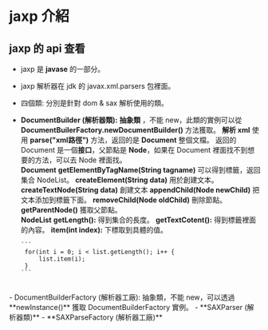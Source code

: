 # jaxp 介紹

## jaxp 的 api 查看
- jaxp 是 **javase** 的一部分。
- jaxp 解析器在 jdk 的 javax.xml.parsers 包裡面。
 - 四個類: 分別是針對 dom & sax 解析使用的類。
 - **DocumentBuilder (解析器類):** **抽象類** ，不能 new，此類的實例可以從 **DocumentBuilerFactory.newDocumentBuilder()** 方法獲取。
   **解析 xml** 使用 **parse("xml路徑")** 方法，返回的是 **Document** 整個文檔。
   返回的 Document 是一個**接口**，父節點是 **Node**，如果在 Document 裡面找不到想要的方法，可以去 Node 裡面找。
   <br>
   **Document**
   **getElementByTagName(String tagname)**
   可以得到標籤，返回集合 NodeList。
   **createElement(String data)** 
   用於創建文本。
   **createTextNode(String data)**
   創建文本
   **appendChild(Node newChild)**
   把文本添加到標籤下面。
   **removeChild(Node oldChild)**
   刪除節點。
   **getParentNode()**
   獲取父節點。
   <br>
   **NodeList**
   **getLength():** 得到集合的長度。
    **getTextCotent():** 得到標籤裡面的內容。
   **item(int index):** 下標取到具體的值。
   
       ```
        for(int i = 0; i < list.getLength(); i++ {
            list.item(i); 
        }
       ```
    
  <br>
 - DocumentBuilderFactory (解析器工廠): 抽象類，不能 new，可以透過 **newInstance()** 獲取 DocumentBuilderFactory 實例。
 - **SAXParser (解析器類)**
 - **SAXParseFactory (解析器工廠)**

